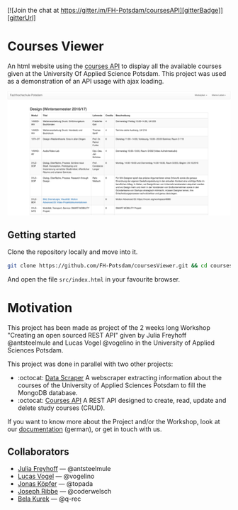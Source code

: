 [![Join the chat at https://gitter.im/FH-Potsdam/coursesAPI][gitterBadge]][gitterUrl]

# Courses Viewer
An html website using the [courses API](https://github.com/FH-Potsdam/coursesAPI) to display all the available courses given at the University Of Applied Science Potsdam. This project was used as a demonstration of an API usage with ajax loading.

![A preview of the viewer](README.png)

## Getting started
Clone the repository locally and move into it.
```bash
git clone https://github.com/FH-Potsdam/coursesViewer.git && cd coursesViewer
```
And open the file `src/index.html` in your favourite browser.

# Motivation
This project has been made as project of the 2 weeks long Workshop "Creating an open sourced REST API" given by Julia Freyhoff @antsteelmule and Lucas Vogel @vogelino in the University of Applied Sciences Potsdam.

This project was done in parallel with two other projects:
- :octocat: [Data Scraper](https://github.com/FH-Potsdam/fhpCoursesScraper)
A webscraper extracting information about the courses of the University of Applied Sciences Potsdam to fill the MongoDB database.
- :octocat: [Courses API](https://github.com/FH-Potsdam/coursesAPI)
A REST API designed to create, read, update and delete study courses (CRUD).

If you want to know more about the Project and/or the Workshop, look at our [documentation](https://fhp.incom.org/projekt/7668) (german), or get in touch with us.

## Collaborators
- [Julia Freyhoff](https://github.com/antsteelmule) — @antsteelmule
- [Lucas Vogel](https://github.com/vogelino) — @vogelino
- [Jonas Köpfer](https://github.com/topada) — @topada
- [Joseph Ribbe](https://github.com/coderwelsch) — @coderwelsch
- [Bela Kurek](https://github.com/q-rec) — @q-rec

<!--- Links -->
[gitterBadge]: https://badges.gitter.im/Join%20Chat.svg
[gitterUrl]:  https://gitter.im/FH-Potsdam/coursesAPI?utm_source=badge&utm_medium=badge&utm_campaign=pr-badge&utm_content=badge
